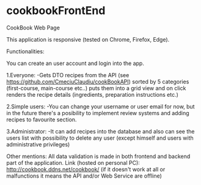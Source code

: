 # cookbookFrontEnd
 CookBook Web Page
 
 This application is responsive (tested on Chrome, Firefox, Edge).
 
 Functionalities:
 
 You can create an user account and login into the app.
 
 1.Everyone:
 -Gets DTO recipes from the API (see https://github.com/CmeciuClaudiu/cookBookAPI) sorted by 5 categories (first-course, main-course etc..) puts them into a grid view and on click renders the recipe details (ingredients, preparation instructions etc.)
 
 2.Simple users:
 -You can change your username or user email for now, but in the future there's a posibility to implement review systems and adding recipes to favourite section.
 
 3.Administrator:
 -It can add recipes into the database and also can see the users list with possibility to delete any user (except himself and users with administrative privileges)
 
 Other mentions: All data validation is made in both frontend and backend part of the application. 
 Link (hosted on personal PC): http://cookbook.ddns.net/cookbook/ (if it doesn't work at all or malfunctions it means the API and/or Web Service are offline)

